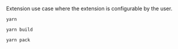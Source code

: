 Extension use case where the extension is configurable by the user.

`yarn`

`yarn build`

`yarn pack`
